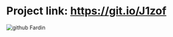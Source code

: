 # Project link: https://git.io/J1zof


![github Fardin](https://user-images.githubusercontent.com/62605792/142387757-4b1ad992-2d79-48df-a35d-dbd53ab8f3e7.png)
